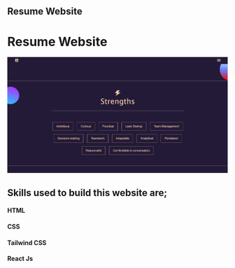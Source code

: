 ## Resume Website

# Resume Website

![Alt text](resume-web.png)

## Skills used to build this website are;

#### HTML

#### CSS

#### Tailwind CSS

#### React Js
